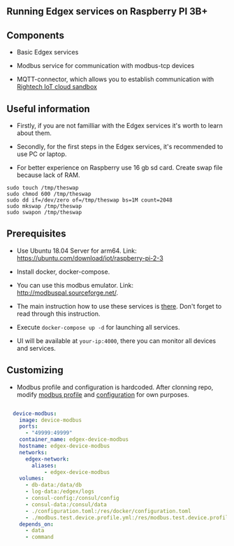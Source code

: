 ## Running Edgex services on Raspberry PI 3B+

Components
----------
 - Basic Edgex services
 
 - Modbus service for communication with modbus-tcp devices
 
 - MQTT-connector, which allows you to establish communication with [Rightech IoT cloud sandbox](https://sandbox.rightech.io/)
 
Useful information
------------------
 - Firstly, if you are not familliar with the Edgex services it's worth to learn about them.
 
 - Secondly, for the first steps in the Edgex services, it's recommended to use PC or laptop.
 
 - For better experience on Raspberry use 16 gb sd card. Create swap file because lack of RAM.
 
 ```shell
sudo touch /tmp/theswap
sudo chmod 600 /tmp/theswap
sudo dd if=/dev/zero of=/tmp/theswap bs=1M count=2048
sudo mkswap /tmp/theswap
sudo swapon /tmp/theswap
 ```
 
Prerequisites
-------------
  
 - Use Ubuntu 18.04 Server for arm64. Link: https://ubuntu.com/download/iot/raspberry-pi-2-3
 
 - Install docker, docker-compose.
 
 - You can use this modbus emulator. Link: http://modbuspal.sourceforge.net/.
 
 - The main instruction how to use these services is [there](https://github.com/kovorotniy/edgex-modbus-ric-tutorial). Don't forget to read through this instruction.
 
 - Execute `docker-compose up -d` for launching all services. 
 
 - UI will be available at `your-ip:4000`, there you can monitor all devices and services.
 
Customizing
-----------

- Modbus profile and configuration is hardcoded. After clonning repo, modify [modbus profile](./modbus.test.device.profile.yml) and [configuration](./configuration.toml) for own purposes. 

```yaml

  device-modbus:
    image: device-modbus
    ports:
      - "49999:49999"
    container_name: edgex-device-modbus
    hostname: edgex-device-modbus
    networks:
      edgex-network:
        aliases:
            - edgex-device-modbus
    volumes:
      - db-data:/data/db
      - log-data:/edgex/logs
      - consul-config:/consul/config
      - consul-data:/consul/data
      - ./configuration.toml:/res/docker/configuration.toml
      - ./modbus.test.device.profile.yml:/res/modbus.test.device.profile.yml
    depends_on:
      - data
      - command
```
 

 
 
